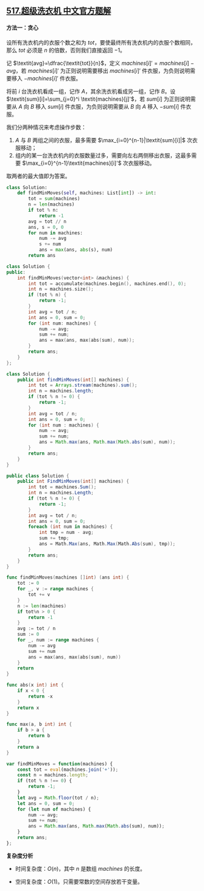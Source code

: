 ## [517.超级洗衣机 中文官方题解](https://leetcode.cn/problems/super-washing-machines/solutions/100000/chao-ji-xi-yi-ji-by-leetcode-solution-yhej)
#### 方法一：贪心

设所有洗衣机内的衣服个数之和为 $\textit{tot}$，要使最终所有洗衣机内的衣服个数相同，那么 $\textit{tot}$ 必须是 $n$ 的倍数，否则我们直接返回 $-1$。

记 $\textit{avg}=\dfrac{\textit{tot}}{n}$，定义 $\textit{machines}[i]'=\textit{machines}[i]-\textit{avg}$，若 $\textit{machines}[i]'$ 为正则说明需要移出 $\textit{machines}[i]'$ 件衣服，为负则说明需要移入 $-\textit{machines}[i]'$ 件衣服。

将前 $i$ 台洗衣机看成一组，记作 $A$，其余洗衣机看成另一组，记作 $B$。设 $\textit{sum}[i]=\sum_{j=0}^i \textit{machines}[j]'$，若 $\textit{sum}[i]$ 为正则说明需要从 $A$ 向 $B$ 移入 $\textit{sum}[i]$ 件衣服，为负则说明需要从 $B$ 向 $A$ 移入 $-\textit{sum}[i]$ 件衣服。

我们分两种情况来考虑操作步数：

1. $A$ 与 $B$ 两组之间的衣服，最多需要 $\max_{i=0}^{n-1}|\textit{sum}[i]|$ 次衣服移动；
2. 组内的某一台洗衣机内的衣服数量过多，需要向左右两侧移出衣服，这最多需要 $\max_{i=0}^{n-1}\textit{machines}[i]'$ 次衣服移动。

取两者的最大值即为答案。

```Python [sol1-Python3]
class Solution:
    def findMinMoves(self, machines: List[int]) -> int:
        tot = sum(machines)
        n = len(machines)
        if tot % n:
            return -1
        avg = tot // n
        ans, s = 0, 0
        for num in machines:
            num -= avg
            s += num
            ans = max(ans, abs(s), num)
        return ans
```

```C++ [sol1-C++]
class Solution {
public:
    int findMinMoves(vector<int> &machines) {
        int tot = accumulate(machines.begin(), machines.end(), 0);
        int n = machines.size();
        if (tot % n) {
            return -1;
        }
        int avg = tot / n;
        int ans = 0, sum = 0;
        for (int num: machines) {
            num -= avg;
            sum += num;
            ans = max(ans, max(abs(sum), num));
        }
        return ans;
    }
};
```

```Java [sol1-Java]
class Solution {
    public int findMinMoves(int[] machines) {
        int tot = Arrays.stream(machines).sum();
        int n = machines.length;
        if (tot % n != 0) {
            return -1;
        }
        int avg = tot / n;
        int ans = 0, sum = 0;
        for (int num : machines) {
            num -= avg;
            sum += num;
            ans = Math.max(ans, Math.max(Math.abs(sum), num));
        }
        return ans;
    }
}
```

```C# [sol1-C#]
public class Solution {
    public int FindMinMoves(int[] machines) {
        int tot = machines.Sum();
        int n = machines.Length;
        if (tot % n != 0) {
            return -1;
        }
        int avg = tot / n;
        int ans = 0, sum = 0;
        foreach (int num in machines) {
            int tmp = num - avg;
            sum += tmp;
            ans = Math.Max(ans, Math.Max(Math.Abs(sum), tmp));
        }
        return ans;
    }
}
```

```go [sol1-Golang]
func findMinMoves(machines []int) (ans int) {
    tot := 0
    for _, v := range machines {
        tot += v
    }
    n := len(machines)
    if tot%n > 0 {
        return -1
    }
    avg := tot / n
    sum := 0
    for _, num := range machines {
        num -= avg
        sum += num
        ans = max(ans, max(abs(sum), num))
    }
    return
}

func abs(x int) int {
    if x < 0 {
        return -x
    }
    return x
}

func max(a, b int) int {
    if b > a {
        return b
    }
    return a
}
```

```JavaScript [sol1-JavaScript]
var findMinMoves = function(machines) {
    const tot = eval(machines.join('+'));
    const n = machines.length;
    if (tot % n !== 0) {
        return -1;
    }
    let avg = Math.floor(tot / n);
    let ans = 0, sum = 0;
    for (let num of machines) {
        num -= avg;
        sum += num;
        ans = Math.max(ans, Math.max(Math.abs(sum), num));
    }
    return ans;
};
```

**复杂度分析**

- 时间复杂度：$O(n)$，其中 $n$ 是数组 $\textit{machines}$ 的长度。

- 空间复杂度：$O(1)$。只需要常数的空间存放若干变量。